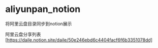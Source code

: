 # aliyunpan_notion

将阿里云盘目录同步到notion展示

阿里云盘分享列表[https://daile.notion.site/daile/50e246ebd6c4404facf6f6b3351078dd]
